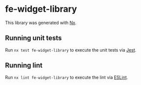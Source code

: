 # fe-widget-library

This library was generated with [Nx](https://nx.dev).

## Running unit tests

Run `nx test fe-widget-library` to execute the unit tests via [Jest](https://jestjs.io).

## Running lint

Run `nx lint fe-widget-library` to execute the lint via [ESLint](https://eslint.org/).
